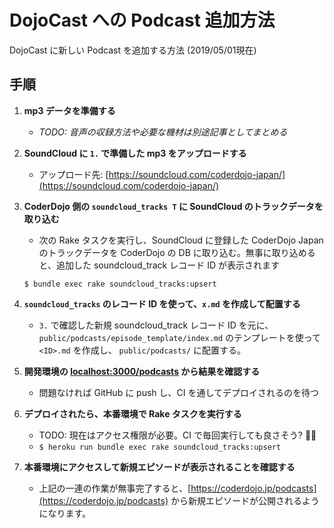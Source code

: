 # DojoCast への Podcast 追加方法

DojoCast に新しい Podcast を追加する方法 (2019/05/01現在)

## 手順

1. **mp3 データを準備する**
   - _TODO: 音声の収録方法や必要な機材は別途記事としてまとめる_
2. **SoundCloud に `1.` で準備した mp3 をアップロードする**
   - アップロード先: [https://soundcloud.com/coderdojo-japan/](https://soundcloud.com/coderdojo-japan/)
3. **CoderDojo 側の `soundcloud_tracks T` に SoundCloud のトラックデータを取り込む**
   - 次の Rake タスクを実行し、SoundCloud に登録した CoderDojo Japan のトラックデータを CoderDojo の DB に取り込む。無事に取り込めると、追加した soundcloud_track レコード ID が表示されます

   ```
   $ bundle exec rake soundcloud_tracks:upsert
   ```

4. **`soundcloud_tracks` のレコード ID を使って、`x.md` を作成して配置する**
   - `3.` で確認した新規 soundcloud_track レコード ID を元に、 `public/podcasts/episode_template/index.md` のテンプレートを使って `<ID>.md` を作成し、 `public/podcasts/` に配置する。
5. **開発環境の [localhost:3000/podcasts](http://localhost:3000/podcasts) から結果を確認する**
   - 問題なければ GitHub に push し、CI を通してデプロイされるのを待つ
6. **デプロイされたら、本番環境で Rake タスクを実行する**
   - TODO: 現在はアクセス権限が必要。CI で毎回実行しても良さそう? 🤔💭
   - `$ heroku run bundle exec rake soundcloud_tracks:upsert`
7. **本番環境にアクセスして新規エピソードが表示されることを確認する**
   - 上記の一連の作業が無事完了すると、[https://coderdojo.jp/podcasts](https://coderdojo.jp/podcasts) から新規エピソードが公開されるようになります。
